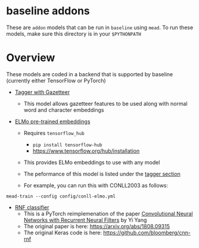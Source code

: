 baseline addons
===============

These are `addon` models that can be run in `baseline` using `mead`.  To run these models, make sure this directory is in your `$PYTHONPATH`

# Overview

These models are coded in a backend that is supported by baseline (currently either TensorFlow or PyTorch)


- [Tagger with Gazetteer](tagger_gazetteer.py)
  - This model allows gazetteer features to be used along with normal word and character embeddings

- [ELMo pre-trained embeddings](embed_elmo.py)
   - Requires `tensorflow_hub`
     - `pip install tensorflow-hub`
     - https://www.tensorflow.org/hub/installation

  - This provides ELMo embeddings to use with any model
  - The peformance of this model is listed under the [tagger section](../../docs/tagger.md)

  - For example, you can run this with CONLL2003 as follows:

```
mead-train --config config/conll-elmo.yml
```

- [RNF classifier](rnf_pyt.py)
  - This is a PyTorch reimplemenation of the paper [Convolutional Neural Networks with Recurrent Neural Filters](https://www.groundai.com/project/convolutional-neural-networks-with-recurrent-neural-filters/) by Yi Yang
  - The original paper is here: https://arxiv.org/abs/1808.09315
  - The original Keras code is here: https://github.com/bloomberg/cnn-rnf
